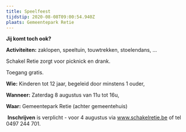 ```yaml
---
title: Speelfeest
tijdstip: 2020-08-08T09:00:54.940Z
plaats: Gemeentepark Retie
---
```

**Jij komt toch ook?**

**Activiteiten:** zaklopen, speeltuin, touwtrekken, stoelendans, ... 

Schakel Retie zorgt voor picknick en drank.  

Toegang gratis. 

**Wie:** Kinderen tot 12 jaar, begeleid door minstens 1 ouder,  

**Wanneer:** Zaterdag 8 augustus van 11u tot 16u,  

**Waar:** Gemeentepark Retie (achter gemeentehuis)

 **Inschrijven** is verplicht - voor 4 augustus via www.schakelretie.be of tel 0497 244 701.